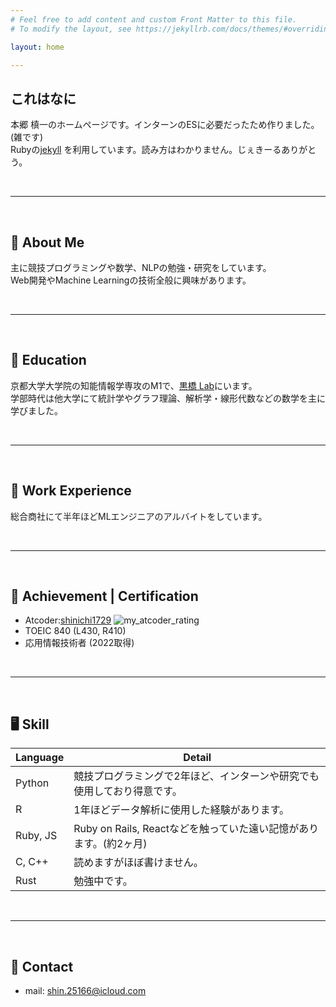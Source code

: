 ```yaml
---
# Feel free to add content and custom Front Matter to this file.
# To modify the layout, see https://jekyllrb.com/docs/themes/#overriding-theme-defaults

layout: home

---
```


## これはなに
本郷 槙一のホームページです。インターンのESに必要だったため作りました。 (雑です)<br>
Rubyの[jekyll](https://jekyllrb.com/) を利用しています。読み方はわかりません。じぇきーるありがとう。<br>

<br />

---

<br />

## 🌱 About Me 
主に競技プログラミングや数学、NLPの勉強・研究をしています。 <br>
Web開発やMachine Learningの技術全般に興味があります。 <br>

<br />

---

<br />

## 🏫 Education 
京都大学大学院の知能情報学専攻のM1で、[黒橋 Lab](https://nlp.ist.i.kyoto-u.ac.jp/)にいます。<br>
学部時代は他大学にて統計学やグラフ理論、解析学・線形代数などの数学を主に学びました。<br>

<br />

---

<br />

## 🧳 Work Experience 
総合商社にて半年ほどMLエンジニアのアルバイトをしています。<br>

<br />

---

<br />

## 👑 Achievement | Certification
- Atcoder:[shinichi1729](https://atcoder.jp/users/shinichi1729) ![my_atcoder_rating](https://badgen.org/img/atcoder/shinichi1729/rating/algorithm?style=flat)
- TOEIC 840 (L430, R410)
- 応用情報技術者 (2022取得)

<br />

---

<br />

## 🖥 Skill


| Language | Detail |
| ----- | ----- |
| Python | 競技プログラミングで2年ほど、インターンや研究でも使用しており得意です。 |
| R | 1年ほどデータ解析に使用した経験があります。|
| Ruby, JS |Ruby on Rails, Reactなどを触っていた遠い記憶があります。(約2ヶ月)| 
| C, C++| 読めますがほぼ書けません。 | 
| Rust | 勉強中です。 | 

<br />

--- 

<br />

## 💌 Contact
- mail: shin.25166@icloud.com


<br />


